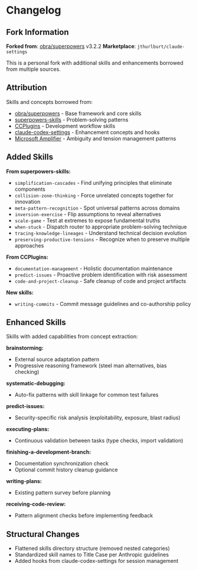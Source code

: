 # Changelog

## Fork Information

**Forked from**: [obra/superpowers](https://github.com/obra/superpowers) v3.2.2
**Marketplace**: `jthurlburt/claude-settings`

This is a personal fork with additional skills and enhancements borrowed from multiple sources.

## Attribution

Skills and concepts borrowed from:

- [obra/superpowers](https://github.com/obra/superpowers) - Base framework and core skills
- [superpowers-skills](https://github.com/obra/superpowers-skills) - Problem-solving patterns
- [CCPlugins](https://github.com/brennercruvinel/CCPlugins) - Development workflow skills
- [claude-codex-settings](https://github.com/fcakyon/claude-codex-settings/tree/main) - Enhancement concepts and hooks
- [Microsoft Amplifier](https://github.com/microsoft/amplifier) - Ambiguity and tension management patterns

## Added Skills

**From superpowers-skills:**

- `simplification-cascades` - Find unifying principles that eliminate components
- `collision-zone-thinking` - Force unrelated concepts together for innovation
- `meta-pattern-recognition` - Spot universal patterns across domains
- `inversion-exercise` - Flip assumptions to reveal alternatives
- `scale-game` - Test at extremes to expose fundamental truths
- `when-stuck` - Dispatch router to appropriate problem-solving technique
- `tracing-knowledge-lineages` - Understand technical decision evolution
- `preserving-productive-tensions` - Recognize when to preserve multiple approaches

**From CCPlugins:**

- `documentation-management` - Holistic documentation maintenance
- `predict-issues` - Proactive problem identification with risk assessment
- `code-and-project-cleanup` - Safe cleanup of code and project artifacts

**New skills:**

- `writing-commits` - Commit message guidelines and co-authorship policy

## Enhanced Skills

Skills with added capabilities from concept extraction:

**brainstorming:**

- External source adaptation pattern
- Progressive reasoning framework (steel man alternatives, bias checking)

**systematic-debugging:**

- Auto-fix patterns with skill linkage for common test failures

**predict-issues:**

- Security-specific risk analysis (exploitability, exposure, blast radius)

**executing-plans:**

- Continuous validation between tasks (type checks, import validation)

**finishing-a-development-branch:**

- Documentation synchronization check
- Optional commit history cleanup guidance

**writing-plans:**

- Existing pattern survey before planning

**receiving-code-review:**

- Pattern alignment checks before implementing feedback

## Structural Changes

- Flattened skills directory structure (removed nested categories)
- Standardized skill names to Title Case per Anthropic guidelines
- Added hooks from claude-codex-settings for session management
